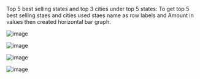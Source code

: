 Top 5 best selling states and top 3 cities under top 5 states: To get top 5 best selling staes and cities used staes name as row labels and Amount in values then created horizontal bar graph.




![image](https://github.com/sarojinisarkar/Excel-Projects-Case-Study-Store-Data-Analysis/assets/151612374/0a8c7cc0-695f-4428-8074-164a21f306cc)







![image](https://github.com/sarojinisarkar/Excel-Projects-Case-Study-Store-Data-Analysis/assets/151612374/6977eb44-dbbe-4b83-9eb8-429feb31be03)
















![image](https://github.com/sarojinisarkar/Excel-Projects-Case-Study-Store-Data-Analysis/assets/151612374/3cce834a-fee2-448c-9f0a-fbad125142cb)













![image](https://github.com/sarojinisarkar/Excel-Projects-Case-Study-Store-Data-Analysis/assets/151612374/e0297085-65d5-4007-a398-0b60d009c814)























